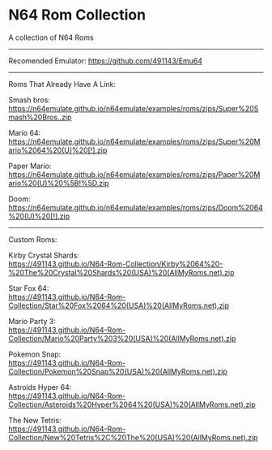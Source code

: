 # N64 Rom Collection
A collection of N64 Roms  

_______________________________
                                                        
Recomended Emulator: https://github.com/491143/Emu64

________________________________

Roms That Already Have A Link:  

Smash bros:       
https://n64emulate.github.io/n64emulate/examples/roms/zips/Super%20Smash%20Bros..zip

Mario 64:         
https://n64emulate.github.io/n64emulate/examples/roms/zips/Super%20Mario%2064%20(U)%20[!].zip

Paper Mario:         
https://n64emulate.github.io/n64emulate/examples/roms/zips/Paper%20Mario%20(U)%20%5B!%5D.zip    

Doom:  
https://n64emulate.github.io/n64emulate/examples/roms/zips/Doom%2064%20(U)%20[!].zip  

__________________________________

Custom Roms:  

Kirby Crystal Shards:  
https://491143.github.io/N64-Rom-Collection/Kirby%2064%20-%20The%20Crystal%20Shards%20(USA)%20(AllMyRoms.net).zip  

Star Fox 64:  
https://491143.github.io/N64-Rom-Collection/Star%20Fox%2064%20(USA)%20(AllMyRoms.net).zip  

Mario Party 3:  
https://491143.github.io/N64-Rom-Collection/Mario%20Party%203%20(USA)%20(AllMyRoms.net).zip  

Pokemon Snap:  
https://491143.github.io/N64-Rom-Collection/Pokemon%20Snap%20(USA)%20(AllMyRoms.net).zip  

Astroids Hyper 64:  
https://491143.github.io/N64-Rom-Collection/Asteroids%20Hyper%2064%20(USA)%20(AllMyRoms.net).zip  

The New Tetris:  
https://491143.github.io/N64-Rom-Collection/New%20Tetris%2C%20The%20(USA)%20(AllMyRoms.net).zip  
